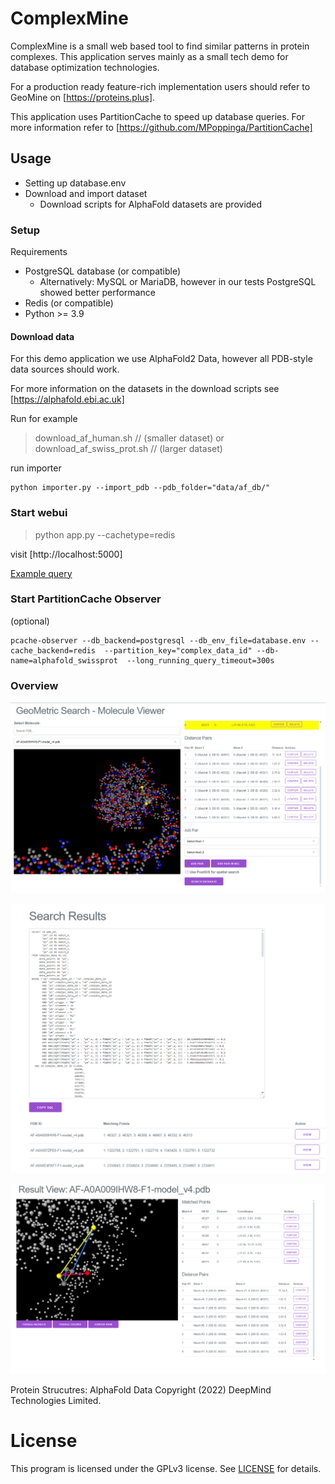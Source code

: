 # ComplexMine


ComplexMine is a small web based tool to find similar patterns in protein complexes.
This application serves mainly as a small tech demo for database optimization technologies.

For a production ready feature-rich implementation users should refer to GeoMine on [https://proteins.plus].

This application uses PartitionCache to speed up database queries. For more information refer to [https://github.com/MPoppinga/PartitionCache]

## Usage

- Setting up database.env
- Download and import dataset
    - Download scripts for AlphaFold datasets are provided





### Setup

Requirements
- PostgreSQL database (or compatible)
  -  Alternatively: MySQL or MariaDB, however in our tests PostgreSQL showed better performance
- Redis (or compatible)
- Python >= 3.9

#### Download data

For this demo application we use AlphaFold2 Data, however all PDB-style data sources should work.

For more information on the datasets in the download scripts see [https://alphafold.ebi.ac.uk]

Run for example
> download_af_human.sh // (smaller dataset) or 
> download_af_swiss_prot.sh // (larger dataset)

run importer 
```
python importer.py --import_pdb --pdb_folder="data/af_db/"
```

### Start webui

> python app.py --cachetype=redis

visit [http://localhost:5000]

[Example query](http://127.0.0.1:5000/#%7B"pdbId"%3A"AF-A0A009IHW8-F1-model_v4.pdb"%2C"pickedAtoms"%3A%5B%7B"element"%3A16%2C"id"%3A46327%2C"origin"%3A"MET"%2C"type"%3A"SD"%2C"x"%3A-22.61%2C"y"%3A3.643%2C"z"%3A-0.917%2C"index"%3A1761%7D%2C%7B"element"%3A6%2C"id"%3A46321%2C"origin"%3A"MET"%2C"type"%3A"CG"%2C"x"%3A-23.107%2C"y"%3A4.942%2C"z"%3A0.25%2C"index"%3A1760%7D%2C%7B"element"%3A6%2C"id"%3A46308%2C"origin"%3A"MET"%2C"type"%3A"CB"%2C"x"%3A-24.598%2C"y"%3A4.957%2C"z"%3A0.613%2C"index"%3A1758%7D%2C%7B"element"%3A16%2C"id"%3A46667%2C"origin"%3A"MET"%2C"type"%3A"SD"%2C"x"%3A-22.457%2C"y"%3A12.21%2C"z"%3A6.197%2C"index"%3A1800%7D%2C%7B"element"%3A6%2C"id"%3A46332%2C"origin"%3A"MET"%2C"type"%3A"CE"%2C"x"%3A-23.467%2C"y"%3A4.196%2C"z"%3A-2.418%2C"index"%3A1762%7D%2C%7B"element"%3A8%2C"id"%3A46313%2C"origin"%3A"MET"%2C"type"%3A"O"%2C"x"%3A-27.095%2C"y"%3A6.749%2C"z"%3A0.669%2C"index"%3A1759%7D%5D%2C"distancePairs"%3A%5B%7B"atom1"%3A%7B"element"%3A16%2C"id"%3A46667%2C"origin"%3A"MET"%2C"type"%3A"SD"%2C"x"%3A-22.457%2C"y"%3A12.21%2C"z"%3A6.197%2C"index"%3A1800%7D%2C"atom2"%3A%7B"element"%3A16%2C"id"%3A46327%2C"origin"%3A"MET"%2C"type"%3A"SD"%2C"x"%3A-22.61%2C"y"%3A3.643%2C"z"%3A-0.917%2C"index"%3A1761%7D%2C"distance"%3A11.136691339890856%7D%2C%7B"atom1"%3A%7B"element"%3A6%2C"id"%3A46332%2C"origin"%3A"MET"%2C"type"%3A"CE"%2C"x"%3A-23.467%2C"y"%3A4.196%2C"z"%3A-2.418%2C"index"%3A1762%7D%2C"atom2"%3A%7B"element"%3A16%2C"id"%3A46327%2C"origin"%3A"MET"%2C"type"%3A"SD"%2C"x"%3A-22.61%2C"y"%3A3.643%2C"z"%3A-0.917%2C"index"%3A1761%7D%2C"distance"%3A1.8147338647856879%7D%2C%7B"atom1"%3A%7B"element"%3A6%2C"id"%3A46332%2C"origin"%3A"MET"%2C"type"%3A"CE"%2C"x"%3A-23.467%2C"y"%3A4.196%2C"z"%3A-2.418%2C"index"%3A1762%7D%2C"atom2"%3A%7B"element"%3A6%2C"id"%3A46321%2C"origin"%3A"MET"%2C"type"%3A"CG"%2C"x"%3A-23.107%2C"y"%3A4.942%2C"z"%3A0.25%2C"index"%3A1760%7D%2C"distance"%3A2.793624885341624%7D%2C%7B"atom1"%3A%7B"element"%3A16%2C"id"%3A46327%2C"origin"%3A"MET"%2C"type"%3A"SD"%2C"x"%3A-22.61%2C"y"%3A3.643%2C"z"%3A-0.917%2C"index"%3A1761%7D%2C"atom2"%3A%7B"element"%3A6%2C"id"%3A46308%2C"origin"%3A"MET"%2C"type"%3A"CB"%2C"x"%3A-24.598%2C"y"%3A4.957%2C"z"%3A0.613%2C"index"%3A1758%7D%2C"distance"%3A2.8318968907783346%7D%2C%7B"atom1"%3A%7B"element"%3A6%2C"id"%3A46332%2C"origin"%3A"MET"%2C"type"%3A"CE"%2C"x"%3A-23.467%2C"y"%3A4.196%2C"z"%3A-2.418%2C"index"%3A1762%7D%2C"atom2"%3A%7B"element"%3A6%2C"id"%3A46308%2C"origin"%3A"MET"%2C"type"%3A"CB"%2C"x"%3A-24.598%2C"y"%3A4.957%2C"z"%3A0.613%2C"index"%3A1758%7D%2C"distance"%3A3.3234384303007634%7D%2C%7B"atom1"%3A%7B"element"%3A6%2C"id"%3A46308%2C"origin"%3A"MET"%2C"type"%3A"CB"%2C"x"%3A-24.598%2C"y"%3A4.957%2C"z"%3A0.613%2C"index"%3A1758%7D%2C"atom2"%3A%7B"element"%3A6%2C"id"%3A46321%2C"origin"%3A"MET"%2C"type"%3A"CG"%2C"x"%3A-23.107%2C"y"%3A4.942%2C"z"%3A0.25%2C"index"%3A1760%7D%2C"distance"%3A1.5346253614481937%7D%2C%7B"atom1"%3A%7B"element"%3A6%2C"id"%3A46308%2C"origin"%3A"MET"%2C"type"%3A"CB"%2C"x"%3A-24.598%2C"y"%3A4.957%2C"z"%3A0.613%2C"index"%3A1758%7D%2C"atom2"%3A%7B"element"%3A16%2C"id"%3A46667%2C"origin"%3A"MET"%2C"type"%3A"SD"%2C"x"%3A-22.457%2C"y"%3A12.21%2C"z"%3A6.197%2C"index"%3A1800%7D%2C"distance"%3A9.400582216011943%7D%2C%7B"atom1"%3A%7B"element"%3A16%2C"id"%3A46327%2C"origin"%3A"MET"%2C"type"%3A"SD"%2C"x"%3A-22.61%2C"y"%3A3.643%2C"z"%3A-0.917%2C"index"%3A1761%7D%2C"atom2"%3A%7B"element"%3A8%2C"id"%3A46313%2C"origin"%3A"MET"%2C"type"%3A"O"%2C"x"%3A-27.095%2C"y"%3A6.749%2C"z"%3A0.669%2C"index"%3A1759%7D%2C"distance"%3A5.681360488474569%7D%5D%7D)



### Start PartitionCache Observer
(optional)
```
pcache-observer --db_backend=postgresql --db_env_file=database.env --cache_backend=redis  --partition_key="complex_data_id" --db-name=alphafold_swissprot  --long_running_query_timeout=300s
```


### Overview

![Searchviewview](docs/Screenshot0_1Search.png)

![ResultListView](docs/Screenshot0_1Resultlist.png)

![Resultview](docs/Screenshot0_1Result.png)

Protein Strucutres: AlphaFold Data Copyright (2022) DeepMind Technologies Limited.



# License

This program is licensed under the GPLv3 license. See [LICENSE](LICENSE) for details.